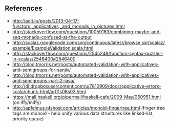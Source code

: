 References
----------

* http://adit.io/posts/2013-04-17-functors,_applicatives,_and_monads_in_pictures.html
* http://stackoverflow.com/questions/10059163/combining-maybe-and-seq-monads-confused-at-the-output
* http://scalaz.googlecode.com/svn/continuous/latest/browse.sxr/scalaz/example/ExampleValidation.scala.html
* http://stackoverflow.com/questions/2545248/function-syntax-puzzler-in-scalaz/2546400#2546400
* http://blog.tmorris.net/posts/automated-validation-with-applicatives-and-semigroups-for-sanjiv/
* http://blog.tmorris.net/posts/automated-validation-with-applicatives-and-semigroups-part-2-java/
* http://dl.dropboxusercontent.com/u/7810909/docs/applicative-errors-scala/chunk-html/ar01s06s03.html
* https://mail.haskell.org/pipermail/haskell-cafe/2009-May/060951.html  (on iffy/miffy)
* http://apfelmus.nfshost.com/articles/monoid-fingertree.html (finger tree tags are monoid - help unify various data structures like linked-list, priority queue)
